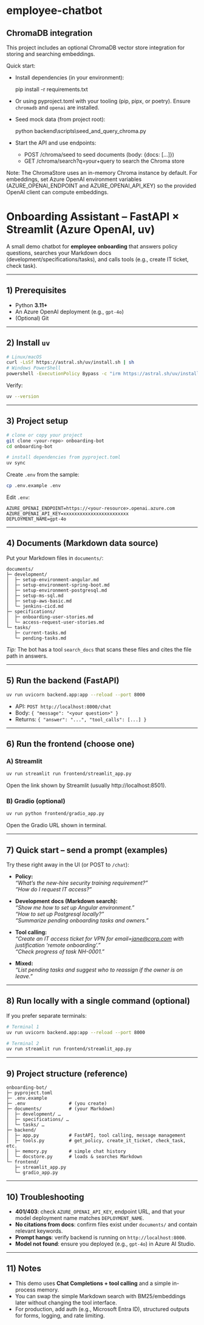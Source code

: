 # employee-chatbot

## ChromaDB integration

This project includes an optional ChromaDB vector store integration for storing and searching embeddings.

Quick start:

- Install dependencies (in your environment):

  pip install -r requirements.txt

- Or using pyproject.toml with your tooling (pip, pipx, or poetry). Ensure `chromadb` and `openai` are installed.

- Seed mock data (from project root):

  python backend\scripts\seed_and_query_chroma.py

- Start the API and use endpoints:

  - POST /chroma/seed to seed documents (body: {docs: [...]})
  - GET /chroma/search?q=your+query to search the Chroma store

Note: The ChromaStore uses an in-memory Chroma instance by default. For embeddings, set Azure OpenAI environment
variables (AZURE_OPENAI_ENDPOINT and AZURE_OPENAI_API_KEY) so the provided OpenAI client can compute embeddings.

# Onboarding Assistant – FastAPI × Streamlit (Azure OpenAI, uv)

A small demo chatbot for **employee onboarding** that answers policy questions, searches your Markdown docs (development/specifications/tasks), and calls tools (e.g., create IT ticket, check task).

---

## 1) Prerequisites

- Python **3.11+**
- An Azure OpenAI deployment (e.g., `gpt-4o`)
- (Optional) Git

---

## 2) Install `uv`

```bash
# Linux/macOS
curl -LsSf https://astral.sh/uv/install.sh | sh
# Windows PowerShell
powershell -ExecutionPolicy Bypass -c "irm https://astral.sh/uv/install.ps1 | iex"
```

Verify:
```bash
uv --version
```

---

## 3) Project setup

```bash
# clone or copy your project
git clone <your-repo> onboarding-bot
cd onboarding-bot

# install dependencies from pyproject.toml
uv sync
```

Create `.env` from the sample:

```bash
cp .env.example .env
```

Edit `.env`:

```dotenv
AZURE_OPENAI_ENDPOINT=https://<your-resource>.openai.azure.com
AZURE_OPENAI_API_KEY=xxxxxxxxxxxxxxxxxxxxxxxx
DEPLOYMENT_NAME=gpt-4o
```

---

## 4) Documents (Markdown data source)

Put your Markdown files in `documents/`:

```
documents/
├─ development/
│  ├─ setup-environment-angular.md
│  ├─ setup-environment-spring-boot.md
│  ├─ setup-environment-postgresql.md
│  ├─ setup-ms-sql.md
│  ├─ setup-aws-basic.md
│  └─ jenkins-cicd.md
├─ specifications/
│  ├─ onboarding-user-stories.md
│  └─ access-request-user-stories.md
└─ tasks/
   ├─ current-tasks.md
   └─ pending-tasks.md
```

*Tip:* The bot has a tool `search_docs` that scans these files and cites the file path in answers.

---

## 5) Run the backend (FastAPI)

```bash
uv run uvicorn backend.app:app --reload --port 8000
```

- API: `POST http://localhost:8000/chat`
- Body: `{ "message": "<your question>" }`
- Returns: `{ "answer": "...", "tool_calls": [...] }`

---

## 6) Run the frontend (choose one)

### A) Streamlit

```bash
uv run streamlit run frontend/streamlit_app.py
```

Open the link shown by Streamlit (usually http://localhost:8501).

### B) Gradio (optional)

```bash
uv run python frontend/gradio_app.py
```

Open the Gradio URL shown in terminal.

---

## 7) Quick start – send a prompt (examples)

Try these right away in the UI (or POST to `/chat`):

- **Policy:**  
  *“What’s the new-hire security training requirement?”*  
  *“How do I request IT access?”*

- **Development docs (Markdown search):**  
  *“Show me how to set up Angular environment.”*  
  *“How to set up Postgresql locally?”*  
  *“Summarize pending onboarding tasks and owners.”*

- **Tool calling:**  
  *“Create an IT access ticket for VPN for email=jane@corp.com with justification ‘remote onboarding’.”*  
  *“Check progress of task NH-0001.”*

- **Mixed:**  
  *“List pending tasks and suggest who to reassign if the owner is on leave.”*

---

## 8) Run locally with a single command (optional)

If you prefer separate terminals:

```bash
# Terminal 1
uv run uvicorn backend.app:app --reload --port 8000

# Terminal 2
uv run streamlit run frontend/streamlit_app.py
```

---

## 9) Project structure (reference)

```
onboarding-bot/
├─ pyproject.toml
├─ .env.example
├─ .env                # (you create)
├─ documents/          # (your Markdown)
│  ├─ development/ …
│  ├─ specifications/ …
│  └─ tasks/ …
├─ backend/
│  ├─ app.py           # FastAPI, tool calling, message management
│  ├─ tools.py         # get_policy, create_it_ticket, check_task, etc.
│  ├─ memory.py        # simple chat history
│  └─ docstore.py      # loads & searches Markdown
└─ frontend/
   ├─ streamlit_app.py
   └─ gradio_app.py
```

---

## 10) Troubleshooting

- **401/403**: check `AZURE_OPENAI_API_KEY`, endpoint URL, and that your model deployment name matches `DEPLOYMENT_NAME`.  
- **No citations from docs**: confirm files exist under `documents/` and contain relevant keywords.  
- **Prompt hangs**: verify backend is running on `http://localhost:8000`.  
- **Model not found**: ensure you deployed (e.g., `gpt-4o`) in Azure AI Studio.

---

## 11) Notes

- This demo uses **Chat Completions + tool calling** and a simple in-process memory.  
- You can swap the simple Markdown search with BM25/embeddings later without changing the tool interface.  
- For production, add auth (e.g., Microsoft Entra ID), structured outputs for forms, logging, and rate limiting.
